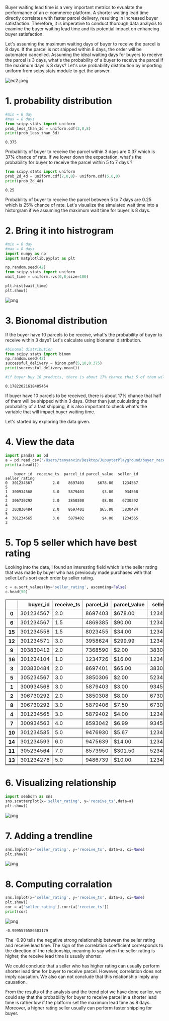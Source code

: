 Buyer waiting lead time is a very important metrics to evualate the performance of an e-commerce platform. A shorter waiting lead time directly correlates with faster parcel delivery, resulting in increased buyer satisfaction. 
Therefore, it is imperative to conduct thorough data analysis to examine the buyer waiting lead time and its potential impact on enhancing buyer satisfaction.

Let's assuming the maximum waiting days of buyer to receive the parcel is 8 days. If the parcel is not shipped within 8 days, the order will be automated cancelled. Assuming the ideal waiting days for buyers to receive the parcel is 3 days, what's the probability of a buyer to receive the parcel if the maximum days is 8 days? Let's use probability distribution by importing uniform from scipy.stats module to get the answer.

![ec2.jpeg](ec2.jpeg)

# 1. probability distribution


```python
#min = 0 day
#max = 8 days
from scipy.stats import uniform
prob_less_than_3d = uniform.cdf(3,0,8)
print(prob_less_than_3d)
```

    0.375


Probability of buyer to receive the parcel within 3 days are 0.37 which is 37% chance of rate. If we lower down the expactation, what's the probability for buyer to receive the parcel within 5 to 7 days ?


```python
from scipy.stats import uniform
prob_2d_4d = uniform.cdf(7,0,8)- uniform.cdf(5,0,8)
print(prob_2d_4d)
```

    0.25


Probability of buyer to receive the parcel between 5 to 7 days are 0.25 which is 25% chance of rate. Let's visualize the simulated wait time into a historgram if we assuming the maximum wait time for buyer is 8 days.

# 2. Bring it into histrogram


```python
#min = 0 day
#max = 8 days
import numpy as np
import matplotlib.pyplot as plt

np.random.seed(42)
from scipy.stats import uniform
wait_time = uniform.rvs(0,8,size=100)

plt.hist(wait_time)
plt.show()
```


    
![png](output_7_0.png)
    


# 3. Bionomal distribution

If the buyer have 10 parcels to be receive, what's the probability of buyer to receive within 3 days? Let's calculate using bionamal distribution.


```python
#binomal distribution
from scipy.stats import binom
np.random.seed(42)
successful_delivery = binom.pmf(5,10,0.375)
print(successful_delivery.mean())

#if buyer buy 10 products, there is about 17% chance that 5 of them will be shipped within 3 days
```

    0.17822021618485454


If buyer have 10 parcels to be received, there is about 17% chance that half of them will be shipped within 3 days.
Other than just culculating the probability of a fast shipping, it is also important to check what's the variable that will impact buyer waiting time.

Let's started by exploring the data given.

# 4. View the data


```python
import pandas as pd
a = pd.read_csv('/Users/tanyanxin/Desktop/JupuyterPlayground/buyer_receive_ts.csv')
print(a.head())
```

        buyer_id  receive_ts  parcel_id parcel_value  seller_id  seller_rating
    0  301234567         2.0    8697403      $678.00    1234567              5
    1  300934568         3.0    5879403        $3.00     934568              4
    2  306730292         2.0    3850308        $8.00    6730292              4
    3  303830484         2.0    8697401       $65.00    3830484              5
    4  301234565         3.0    5879402        $4.00    1234565              3


# 5. Top 5 seller which have best rating 

Looking into the data, I found an interesting field which is the seller rating that was made by buyer who has previosuly made purchases with that seller.Let's sort each order by seller rating.


```python
c = a.sort_values(by='seller_rating', ascending=False)
c.head(50)
```


<table border="1" class="dataframe">
  <thead>
    <tr style="text-align: right;">
      <th></th>
      <th>buyer_id</th>
      <th>receive_ts</th>
      <th>parcel_id</th>
      <th>parcel_value</th>
      <th>seller_id</th>
      <th>seller_rating</th>
    </tr>
  </thead>
  <tbody>
    <tr>
      <th>0</th>
      <td>301234567</td>
      <td>2.0</td>
      <td>8697403</td>
      <td>$678.00</td>
      <td>1234567</td>
      <td>5</td>
    </tr>
    <tr>
      <th>6</th>
      <td>301234567</td>
      <td>1.5</td>
      <td>4869385</td>
      <td>$90.00</td>
      <td>1234567</td>
      <td>5</td>
    </tr>
    <tr>
      <th>15</th>
      <td>301234558</td>
      <td>1.5</td>
      <td>8023455</td>
      <td>$34.00</td>
      <td>1234558</td>
      <td>5</td>
    </tr>
    <tr>
      <th>12</th>
      <td>301234571</td>
      <td>3.0</td>
      <td>3958624</td>
      <td>$299.99</td>
      <td>1234571</td>
      <td>5</td>
    </tr>
    <tr>
      <th>9</th>
      <td>303830412</td>
      <td>2.0</td>
      <td>7368590</td>
      <td>$2.00</td>
      <td>3830412</td>
      <td>5</td>
    </tr>
    <tr>
      <th>16</th>
      <td>301234104</td>
      <td>1.0</td>
      <td>1234726</td>
      <td>$16.00</td>
      <td>1234104</td>
      <td>5</td>
    </tr>
    <tr>
      <th>3</th>
      <td>303830484</td>
      <td>2.0</td>
      <td>8697401</td>
      <td>$65.00</td>
      <td>3830484</td>
      <td>5</td>
    </tr>
    <tr>
      <th>5</th>
      <td>305234567</td>
      <td>3.0</td>
      <td>3850306</td>
      <td>$2.00</td>
      <td>5234567</td>
      <td>4</td>
    </tr>
    <tr>
      <th>1</th>
      <td>300934568</td>
      <td>3.0</td>
      <td>5879403</td>
      <td>$3.00</td>
      <td>934568</td>
      <td>4</td>
    </tr>
    <tr>
      <th>2</th>
      <td>306730292</td>
      <td>2.0</td>
      <td>3850308</td>
      <td>$8.00</td>
      <td>6730292</td>
      <td>4</td>
    </tr>
    <tr>
      <th>8</th>
      <td>306730292</td>
      <td>3.0</td>
      <td>5879406</td>
      <td>$7.50</td>
      <td>6730292</td>
      <td>4</td>
    </tr>
    <tr>
      <th>4</th>
      <td>301234565</td>
      <td>3.0</td>
      <td>5879402</td>
      <td>$4.00</td>
      <td>1234565</td>
      <td>3</td>
    </tr>
    <tr>
      <th>7</th>
      <td>300934563</td>
      <td>4.0</td>
      <td>8593042</td>
      <td>$6.99</td>
      <td>934563</td>
      <td>2</td>
    </tr>
    <tr>
      <th>10</th>
      <td>301234585</td>
      <td>5.0</td>
      <td>9476930</td>
      <td>$5.67</td>
      <td>1234585</td>
      <td>2</td>
    </tr>
    <tr>
      <th>14</th>
      <td>301234593</td>
      <td>6.0</td>
      <td>9475639</td>
      <td>$14.00</td>
      <td>1234593</td>
      <td>2</td>
    </tr>
    <tr>
      <th>11</th>
      <td>305234564</td>
      <td>7.0</td>
      <td>8573950</td>
      <td>$301.50</td>
      <td>5234564</td>
      <td>1</td>
    </tr>
    <tr>
      <th>13</th>
      <td>301234276</td>
      <td>5.0</td>
      <td>9486739</td>
      <td>$10.00</td>
      <td>1234276</td>
      <td>1</td>
    </tr>
  </tbody>
</table>
</div>



# 6. Visualizing relationship


```python
import seaborn as sns
sns.scatterplot(x='seller_rating', y='receive_ts',data=a)
plt.show()
```


    
![png](output_18_0.png)
    


# 7. Adding a trendline


```python
sns.lmplot(x='seller_rating', y='receive_ts', data=a, ci=None)
plt.show()
```


    
![png](output_20_0.png)
    


# 8. Computing corralation


```python
sns.lmplot(x='seller_rating', y='receive_ts', data=a, ci=None)
plt.show()
cor = a['seller_rating'].corr(a['receive_ts'])
print(cor)
```


    
![png](output_22_0.png)
    


    -0.9095576586503179


The -0.90 tells the negative strong relationship between the seller rating and receive lead time. The sign of the correlation coefficient corresponds to the direction of the relationship, meaning to say when the seller rating is higher, the receive lead time is usually shorter. 

We could conclude that a seller who has higher rating can usually perform shorter lead time for buyer to receive parcel. However, correlation does not imply causation. We also can not conclude that this relationship imply any causation. 

From the results of the analysis and the trend plot we have done earlier, we could say that the probability for buyer to receive parcel in a shorter lead time is rather low if the platform set the maximum lead time as 8 days. Moreover, a higher rating seller usually can perform faster shipping for buyer.


```python

```
